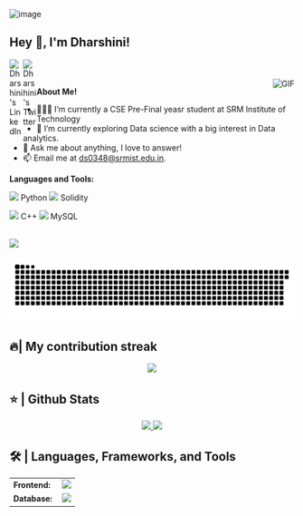 ![image](https://github.com/user-attachments/assets/8e05c626-76db-44a9-82f3-863f111a1540)<h2 title="hehehe"> Hey 👋, I'm Dharshini!</h2>


<a href="https://www.linkedin.com/in/s-dharshini-7b3a20239/">
  <img align="left" alt="Dharshini's LinkedIn" width="24px" src="https://img.icons8.com/nolan/96/linkedin.png" />
</a>

<a href="https://x.com/dharshi94847952">
  <img align="left" alt="Dharshini's Twitter" width="24px" src="https://img.icons8.com/nolan/96/twitter.png" />
</a>




<br />
<br />


 

  <img align="right" alt="GIF" src="https://media.giphy.com/media/LmNwrBhejkK9EFP504/giphy.gif" />

**About Me!**

- 👨🏽‍💻 I’m currently a CSE Pre-Final yeasr student at SRM Institute of Technology
- 🌱 I’m currently exploring Data science with a big interest in Data analytics. 
- 💬 Ask me about anything, I love to answer!
- 📫 Email me at [ds0348@srmist.edu.in](mailto:ds0348@srmist.edu.in).



**Languages and Tools:**  


<code><img height="20" src="https://img.icons8.com/nolan/96/python.png"></code> Python
<code><img height="20" src="https://img.icons8.com/nolan/96/ethereum.png"></code> Solidity

<code><img height="20" src="https://img.icons8.com/nolan/96/c-plus-plus.png"></code> C++
<code><img height="20" src="https://img.icons8.com/nolan/96/sql.png"></code> MySQL



<br>

<img src="https://readme-typing-svg.herokuapp.com/?font=Roboto&weight=900&size=40=true&vCenter=true&width=500&height=70&duration=4000&color=B3B3B3&lines=Hi+There!+👋;+Let's+collaborate;" />



<div align="center">
  <br>
  <img alt="snake eating my contributions" src="https://raw.githubusercontent.com/codediaz/codediaz/output/github-contribution-grid-snake.svg" />
  <br/>
</div>



<h2>🔥| My contribution streak</h2>
<p align="center">
  <a href="https://github.com/DenverCoder1/github-readme-streak-stats">
    <img src="https://github-readme-streak-stats.herokuapp.com/?user=dharshini1064#version3"/>
  </a>
</p>

<h2>⭐ | Github Stats </h2>

<div align="center">
<a href="https://github.com/dharshini1064">
<img height="180em" src="https://github-readme-stats.vercel.app/api?username=dharshini1064&show_icons=true&theme=default&include_all_commits=true&count_private=true"/>
<img height="180em" src="https://github-readme-stats.vercel.app/api/top-langs/?username=dharshini1064&layout=compact&langs_count=7&theme=default"/></a>
</div>

<h2>🛠️ | Languages, Frameworks, and Tools </h2>
<table>
    <tr>
        <td style="font-weight: bold; padding-right: 10px; vertical-align: center;">Frontend:</td>
        <td><img height="40" src="https://skillicons.dev/icons?i=react,nextjs,bootstrap,html,css,js,ts"/></td>
    </tr>
    <tr>
        <td style="font-weight: bold; padding-right: 10px; vertical-align: center; border: none;">Database:</td>
        <td><img height="40" src="https://skillicons.dev/icons?i=mysql,firebase,graphql,mongodb"/></td>
    </tr>
  
</table>
<br>

